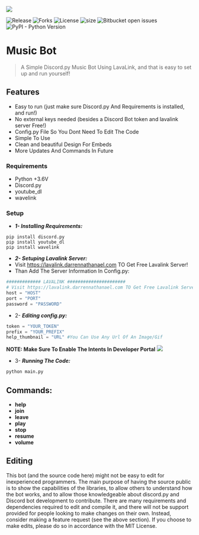 <img src= "https://repository-images.githubusercontent.com/307860000/93e34480-5e7d-11eb-9644-58b1688fc80a">

![Release](https://img.shields.io/github/v/release/clown83848474/Python-Music-Bot)
![Forks](https://img.shields.io/github/forks/clown83848474/Python-Music-Bot)
![License](https://img.shields.io/github/license/clown83848474/Python-Music-Bot.svg)
![size](https://img.shields.io/github/repo-size/clown83848474/Discord-Bot)
<img alt="Bitbucket open issues" src="https://img.shields.io/bitbucket/issues/clown83848474/Discord-Bot">
<img alt="PyPI - Python Version" src="https://img.shields.io/pypi/pyversions/Discord.py">

# Music Bot

> A Simple Discord.py Music Bot Using LavaLink, and that is easy to set up and run yourself!

## Features
  * Easy to run (just make sure Discord.py And Requirements is installed, and run!)
  * No external keys needed (besides a Discord Bot token and lavalink server Free!)
  * Config.py File So You Dont Need To Edit The Code
  * Simple To Use
  * Clean and beautiful Design For Embeds
  * More Updates And Commands In Future
### Requirements
  * Python +3.6V
  * Discord.py
  * youtube_dl
  * wavelink
### Setup
  * ***__1- Installing Requirements:__***
  ```
  pip install discord.py
  pip install youtube_dl
  pip install wavelink
  ```
  * ***__2- Setuping Lavalink Server:__***
  * Visit https://lavalink.darrennathanael.com TO Get Free Lavalink Server!
  * Than Add The Server Information In Config.py:
  ```py
  ############# LAVALINK ######################
  # Visit https://lavalink.darrennathanael.com TO Get Free Lavalink Server!
  host = "HOST"
  port = "PORT"
  password = "PASSWORD"
  ```
  * 2- ***__Editing config.py:__***
  ```py
  token = "YOUR_TOKEN"
  prefix = "YOUR_PREFIX"
  help_thumbnail = "URL" #You Can Use Any Url Of An Image/Gif
  ```
  **NOTE: Make Sure To Enable The Intents In Developer Portal**
  <img src="https://discordpy.readthedocs.io/en/stable/_images/discord_privileged_intents.png" >
  
  * 3- ***__Running The Code:__***
  ```sh
  python main.py
  ```
  
## Commands:
* **help**
* **join**
* **leave**
* **play**
* **stop**
* **resume**
* **volume**

## Editing
This bot (and the source code here) might not be easy to edit for inexperienced programmers. The main purpose of having the source public is to show the capabilities of the libraries, to allow others to understand how the bot works, and to allow those knowledgeable about discord.py and Discord bot development to contribute. There are many requirements and dependencies required to edit and compile it, and there will not be support provided for people looking to make changes on their own. Instead, consider making a feature request (see the above section). If you choose to make edits, please do so in accordance with the MIT License.

